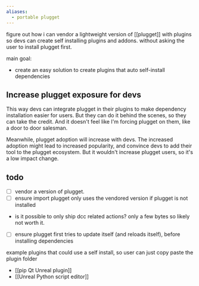 ```yaml
---
aliases:
  - portable plugget
---
```

figure out how i can vendor a lightweight version of [[plugget]] with plugins
so devs can create self installing plugins and addons. without asking the user to install plugget first.

main goal:
- create an easy solution to create plugins that auto self-install dependencies
## Increase plugget exposure for devs
This way devs can integrate plugget in their plugins to make dependency installation easier for users. But they can do it behind the scenes, so they can take the credit. And it doesn't feel like I'm forcing plugget on them, like a door to door salesman.

Meanwhile, plugget adoption will increase with devs. The increased adoption might lead to increased popularity, and convince devs to add their tool to the plugget ecosystem. 
But it wouldn't increase plugget users, so it's a low impact change.
## todo
- [ ] vendor a version of plugget.
- [ ] ensure import plugget only uses the vendored version if plugget is not installed
- is it possible to only ship dcc related actions? only a few bytes so likely not worth it.
- [ ] ensure plugget first tries to update itself (and reloads itself), before installing dependencies

example plugins that could use a self install, so user can just copy paste the plugin folder
- [[pip Qt Unreal plugin]]
- [[Unreal Python script editor]]